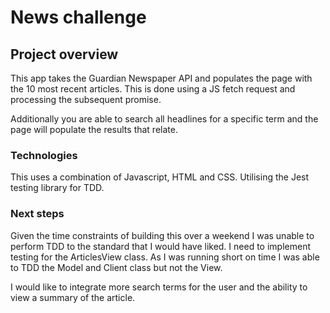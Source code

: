 # News challenge

## Project overview

This app takes the Guardian Newspaper API and populates the page with the 10 most recent articles. This is done using a JS fetch request and processing the subsequent promise.

Additionally you are able to search all headlines for a specific term and the page will populate the results that relate.

### Technologies

This uses a combination of Javascript, HTML and CSS. Utilising the Jest testing library for TDD.

### Next steps

Given the time constraints of building this over a weekend I was unable to perform TDD to the standard that I would have liked. I need to implement testing for the ArticlesView class. As I was running short on time I was able to TDD the Model and Client class but not the View.

I would like to integrate more search terms for the user and the ability to view a summary of the article.
